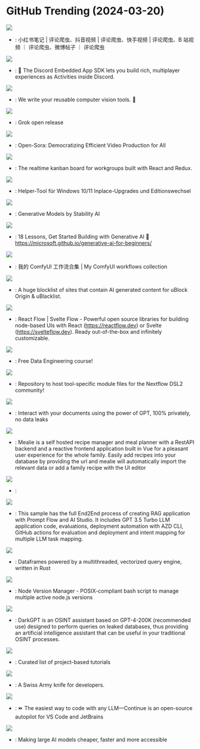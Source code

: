 # GitHub Trending (2024-03-20)

![](https://img.shields.io/badge/none-New%20572-green?style=flat-square&logo=appveyor)
- [](https://github.comundefined): 小红书笔记 | 评论爬虫、抖音视频 | 评论爬虫、快手视频 | 评论爬虫、B 站视频 ｜ 评论爬虫、微博帖子 ｜ 评论爬虫

![](https://img.shields.io/badge/TypeScript-New%2049-green?style=flat-square&logo=appveyor)
- [](https://github.comundefined): 🚀 The Discord Embedded App SDK lets you build rich, multiplayer experiences as Activities inside Discord.

![](https://img.shields.io/badge/Python-New%20619-green?style=flat-square&logo=appveyor)
- [](https://github.comundefined): We write your reusable computer vision tools. 💜

![](https://img.shields.io/badge/Python-New%206-green?style=flat-square&logo=appveyor)
- [](https://github.comundefined): Grok open release

![](https://img.shields.io/badge/Python-New%203-green?style=flat-square&logo=appveyor)
- [](https://github.comundefined): Open-Sora: Democratizing Efficient Video Production for All

![](https://img.shields.io/badge/JavaScript-New%20492-green?style=flat-square&logo=appveyor)
- [](https://github.comundefined): The realtime kanban board for workgroups built with React and Redux.

![](https://img.shields.io/badge/Batchfile-New%2050-green?style=flat-square&logo=appveyor)
- [](https://github.comundefined): Helper-Tool für Windows 10/11 Inplace-Upgrades und Editionswechsel

![](https://img.shields.io/badge/Python-New%2084-green?style=flat-square&logo=appveyor)
- [](https://github.comundefined): Generative Models by Stability AI

![](https://img.shields.io/badge/Jupyter%20Notebook-New%20202-green?style=flat-square&logo=appveyor)
- [](https://github.comundefined): 18 Lessons, Get Started Building with Generative AI 🔗 https://microsoft.github.io/generative-ai-for-beginners/

![](https://img.shields.io/badge/none-New%20541-green?style=flat-square&logo=appveyor)
- [](https://github.comundefined): 我的 ComfyUI 工作流合集 | My ComfyUI workflows collection

![](https://img.shields.io/badge/none-New%20163-green?style=flat-square&logo=appveyor)
- [](https://github.comundefined): A huge blocklist of sites that contain AI generated content for uBlock Origin & uBlacklist.

![](https://img.shields.io/badge/TypeScript-New%2051-green?style=flat-square&logo=appveyor)
- [](https://github.comundefined): React Flow | Svelte Flow - Powerful open source libraries for building node-based UIs with React (https://reactflow.dev) or Svelte (https://svelteflow.dev). Ready out-of-the-box and infinitely customizable.

![](https://img.shields.io/badge/Jupyter%20Notebook-New%2041-green?style=flat-square&logo=appveyor)
- [](https://github.comundefined): Free Data Engineering course!

![](https://img.shields.io/badge/Nextflow-New%200-green?style=flat-square&logo=appveyor)
- [](https://github.comundefined): Repository to host tool-specific module files for the Nextflow DSL2 community!

![](https://img.shields.io/badge/Python-New%20269-green?style=flat-square&logo=appveyor)
- [](https://github.comundefined): Interact with your documents using the power of GPT, 100% privately, no data leaks

![](https://img.shields.io/badge/Python-New%2025-green?style=flat-square&logo=appveyor)
- [](https://github.comundefined): Mealie is a self hosted recipe manager and meal planner with a RestAPI backend and a reactive frontend application built in Vue for a pleasant user experience for the whole family. Easily add recipes into your database by providing the url and mealie will automatically import the relevant data or add a family recipe with the UI editor

![](https://img.shields.io/badge/none-New%20127-green?style=flat-square&logo=appveyor)
- [](https://github.comundefined): 

![](https://img.shields.io/badge/Jupyter%20Notebook-New%209-green?style=flat-square&logo=appveyor)
- [](https://github.comundefined): This sample has the full End2End process of creating RAG application with Prompt Flow and AI Studio. It includes GPT 3.5 Turbo LLM application code, evaluations, deployment automation with AZD CLI, GitHub actions for evaluation and deployment and intent mapping for multiple LLM task mapping.

![](https://img.shields.io/badge/Rust-New%2037-green?style=flat-square&logo=appveyor)
- [](https://github.comundefined): Dataframes powered by a multithreaded, vectorized query engine, written in Rust

![](https://img.shields.io/badge/Shell-New%2035-green?style=flat-square&logo=appveyor)
- [](https://github.comundefined): Node Version Manager - POSIX-compliant bash script to manage multiple active node.js versions

![](https://img.shields.io/badge/Python-New%2095-green?style=flat-square&logo=appveyor)
- [](https://github.comundefined): DarkGPT is an OSINT assistant based on GPT-4-200K (recommended use) designed to perform queries on leaked databases, thus providing an artificial intelligence assistant that can be useful in your traditional OSINT processes.

![](https://img.shields.io/badge/none-New%20171-green?style=flat-square&logo=appveyor)
- [](https://github.comundefined): Curated list of project-based tutorials

![](https://img.shields.io/badge/C%23-New%20404-green?style=flat-square&logo=appveyor)
- [](https://github.comundefined): A Swiss Army knife for developers.

![](https://img.shields.io/badge/TypeScript-New%20268-green?style=flat-square&logo=appveyor)
- [](https://github.comundefined): ⏩ The easiest way to code with any LLM—Continue is an open-source autopilot for VS Code and JetBrains

![](https://img.shields.io/badge/Python-New%2056-green?style=flat-square&logo=appveyor)
- [](https://github.comundefined): Making large AI models cheaper, faster and more accessible

